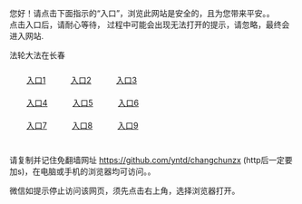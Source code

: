 您好！请点击下面指示的“入口”，浏览此网站是安全的，且为您带来平安。。 <br/>
点击入口后，请耐心等待， 过程中可能会出现无法打开的提示，请忽略，最终会进入网站. </br>

法轮大法在长春<br/>
<div style="padding:10px"><a style="margin:20px" target="_blank" href="https://dlqywoqpukp0l.cloudfront.net/2Qpsp?vgvrc" id="ccLink1" rel="nofollow">入口1</a> <a target="_blank" style="margin:20px" href="https://d1fpd75nlg9hw9.cloudfront.net/2Qpsp?ehlkail" id="ccLink2" rel="nofollow">入口2</a> <a style="margin:20px" target="_blank" href="https://d2phgr0lt57o6d.cloudfront.net/2Qpsp?kibhjk" id="ccLink3" rel="nofollow">入口3</a></div>

<div style="padding:10px" ><a style="margin:20px" target="_blank" href="https://dlqywoqpukp0l.cloudfront.net/2Qpsp?vgvrc" id="ccLink4" rel="nofollow">入口4</a> <a style="margin:20px" href="https://d1fpd75nlg9hw9.cloudfront.net/2Qpsp?ehlkail" target="_blank" id="ccLink5" rel="nofollow">入口5</a> <a style="margin:20px" href="https://d2phgr0lt57o6d.cloudfront.net/2Qpsp?kibhjk" target="_blank" id="ccLink6" rel="nofollow">入口6</a></div>

<div style="padding:10px"><a style="margin:20px" target="_blank" href="https://dlqywoqpukp0l.cloudfront.net/2Qpsp?vgvrc" id="ccLink7" rel="nofollow">入口7</a> <a style="margin:20px" href="https://d1fpd75nlg9hw9.cloudfront.net/2Qpsp?ehlkail" target="_blank" id="ccLink8" rel="nofollow">入口8</a> <a style="margin:20px" target="_blank" href="https://d2phgr0lt57o6d.cloudfront.net/2Qpsp?kibhjk" id="ccLink9" rel="nofollow">入口9</a></div>

<br/>



请复制并记住免翻墙网址 https://github.com/yntd/changchunzx (http后一定要加s)，在电脑或手机的浏览器均可访问。。<br/>

微信如提示停止访问该网页，须先点击右上角，选择浏览器打开。
